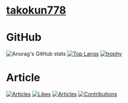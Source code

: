 # [takokun778](https://takokun778.vercel.app/)

# GitHub
![Anurag's GitHub stats](https://github-readme-stats.vercel.app/api?username=takokun778&show_icons=true&theme=onedark)
[![Top Langs](https://github-readme-stats.vercel.app/api/top-langs/?username=takokun778&layout=compact&theme=onedark&hide=typescript)](https://github.com/takokun778/github-readme-stats)
[![trophy](https://github-profile-trophy.vercel.app/?username=takokun778&theme=onedark)](https://github.com/takokun778/github-profile-trophy)

# Article
[![Articles](https://badgen.org/img/zenn/takokun/articles?style=plastic)](https://zenn.dev/takokun)
[![Likes](https://badgen.org/img/zenn/takokun/likes?style=plastic)](https://zenn.dev/takokun)
[![Articles](https://badgen.org/img/qiita/takokun778/articles?style=plastic)](https://qiita.com/takokun778)
[![Contributions](https://badgen.org/img/qiita/takokun778/contributions?style=plastic)](https://qiita.com/takokun778)
